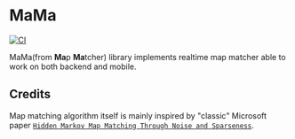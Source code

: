 # MaMa 
[![CI](https://github.com/SiarheiFedartsou/mama/actions/workflows/ci.yml/badge.svg)](https://github.com/SiarheiFedartsou/mama/actions/workflows/ci.yml)

MaMa(from **Ma**p **Ma**tcher) library implements realtime map matcher able to work on both backend and mobile. 

## Credits
Map matching algorithm itself is mainly inspired by "classic" Microsoft paper [`Hidden Markov Map Matching Through Noise and Sparseness`](https://www.microsoft.com/en-us/research/wp-content/uploads/2016/12/map-matching-ACM-GIS-camera-ready.pdf).
